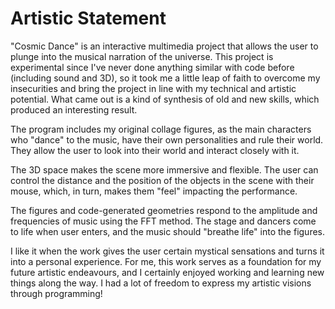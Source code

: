 # Artistic Statement

"Cosmic Dance" is an interactive multimedia project that allows the user to plunge into the musical narration of the universe. This project is experimental since I've never done anything similar with code before (including sound and 3D), so it took me a little leap of faith to overcome my insecurities and bring the project in line with my technical and artistic potential. What came out is a kind of synthesis of old and new skills, which produced an interesting result.


The program includes my original collage figures, as the main characters who "dance" to the music, have their own personalities and rule their world. They allow the user to look into their world and interact closely with it.

The 3D space makes the scene more immersive and flexible. The user can control the distance and the position of the objects in the scene with their mouse, which, in turn, makes them "feel" impacting the performance.

The figures and code-generated geometries respond to the amplitude and frequencies of music using the FFT method. The stage and dancers come to life when user enters, and the music should "breathe life" into the figures.

I like it when the work gives the user certain mystical sensations and turns it into a personal experience. For me, this work serves as a foundation for my future artistic endeavours, and I certainly enjoyed working and learning new things along the way. I had a lot of freedom to express my artistic visions through programming!
